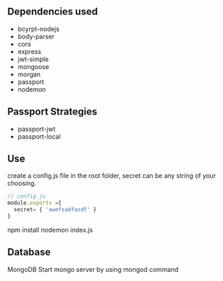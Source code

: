 ## Dependencies used
* bcyrpt-nodejs
* body-parser
* cors
* express
* jwt-simple
* mongoose
* morgan
* passport
* nodemon

## Passport Strategies
* passport-jwt
* passport-local

## Use
create a config.js file in the root folder, secret can be any string of your choosing.
```javascript
// config.js
module.exports ={
  secret= { 'awefsadfasdf' }
}
```
npm install
nodemon index.js

## Database
MongoDB
Start mongo server by using mongod command
